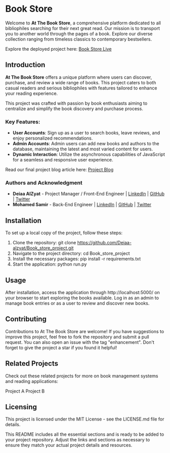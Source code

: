 # Book Store

Welcome to **At The Book Store**, a comprehensive platform dedicated to all bibliophiles searching for their next great read. Our mission is to transport you to another world through the pages of a book. Explore our diverse collection ranging from timeless classics to contemporary bestsellers.

Explore the deployed project here: [Book Store Live](https://book-store-project-1-c1r0.onrender.com/)

## Introduction

**At The Book Store** offers a unique platform where users can discover, purchase, and review a wide range of books. This project caters to both casual readers and serious bibliophiles with features tailored to enhance your reading experience.

This project was crafted with passion by book enthusiasts aiming to centralize and simplify the book discovery and purchase process.

### Key Features:
- **User Accounts**: Sign up as a user to search books, leave reviews, and enjoy personalized recommendations.
- **Admin Accounts**: Admin users can add new books and authors to the database, maintaining the latest and most varied content for users.
- **Dynamic Interaction**: Utilize the asynchronous capabilities of JavaScript for a seamless and responsive user experience.

Read our final project blog article here: [Project Blog](#)

### Authors and Acknowledgment
- **Deiaa AlZyat** - Project Manager / Front-End Engineer | [LinkedIn](https://www.linkedin.com/in/deiaa-alzyat-535459281/) | [GitHub](https://github.com/Deiaa-alzyat) | [Twitter](https://twitter.com/deiaa_alzyat)
- **Mohamed Samir** - Back-End Engineer | [LinkedIn](https://www.linkedin.com/in/mohamed-samir-365722178) | [GitHub](https://github.com/Mohamedswahed) | [Twitter](https://twitter.com/Mohameswahed)

## Installation

To set up a local copy of the project, follow these steps:

1. Clone the repository:
   git clone https://github.com/Deiaa-alzyat/Book_store_project.git
2. Navigate to the project directory:
   cd Book_store_project
3. Install the necessary packages:
   pip install -r requirements.txt
4. Start the application:
   python run.py
## Usage
After installation, access the application through http://localhost:5000/ on your browser to start exploring the books available. Log in as an admin to manage book entries or as a user to review and discover new books.

## Contributing
Contributions to At The Book Store are welcome! If you have suggestions to improve this project, feel free to fork the repository and submit a pull request. You can also open an issue with the tag "enhancement". Don't forget to give the project a star if you found it helpful!

## Related Projects
Check out these related projects for more on book management systems and reading applications:

Project A
Project B

## Licensing
This project is licensed under the MIT License - see the LICENSE.md file for details.

This README includes all the essential sections and is ready to be added to your project repository. Adjust the links and sections as necessary to ensure they match your actual project details and resources.

